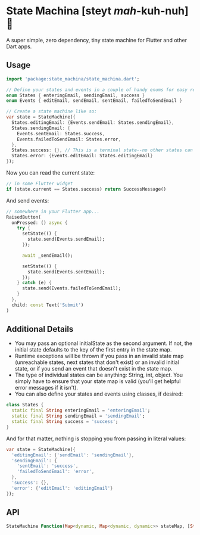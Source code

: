 # State Machina [steyt *mah*-kuh-nuh] 🤖

A super simple, zero dependency, tiny state machine for Flutter and other Dart apps.

## Usage

```dart
import 'package:state_machina/state_machina.dart';

// Define your states and events in a couple of handy enums for easy reference:
enum States { enteringEmail, sendingEmail, success }
enum Events { editEmail, sendEmail, sentEmail, failedToSendEmail }

// Create a state machine like so:
var state = StateMachine({
  States.editingEmail: {Events.sendEmail: States.sendingEmail},
  States.sendingEmail: {
    Events.sentEmail: States.success,
    Events.failedToSendEmail: States.error,
  },
  States.success: {}, // This is a terminal state--no other states can be entered once we get here ☠️
  States.error: {Events.editEmail: States.editingEmail}
});
```

Now you can read the current state:

```dart
// in some Flutter widget
if (state.current == States.success) return SuccessMessage()
```

And send events:

```dart
// somewhere in your Flutter app...
RaisedButton(
  onPressed: () async {
    try {
      setState(() {
        state.send(Events.sendEmail);
      });

      await _sendEmail();

      setState(() {
        state.send(Events.sentEmail);
      });
    } catch (e) {
      state.send(Events.failedToSendEmail);
    }
  },
  child: const Text('Submit')
)
```

## Additional Details

- You may pass an optional initialState as the second argument. If not, the initial state defaults to the key of the first entry in the state map.
- Runtime exceptions will be thrown if you pass in an invalid state map (unreachable states, next states that don't exist) or an invalid initial state, or if you send an event that doesn't exist in the state map.
- The type of individual states can be anything: String, int, object. You simply have to ensure that your state map is valid (you'll get helpful error messages if it isn't).
- You can also define your states and events using classes, if desired:

```dart
class States {
  static final String enteringEmail = 'enteringEmail';
  static final String sendingEmail = 'sendingEmail';
  static final String success = 'success';
}
```

And for that matter, nothing is stopping you from passing in literal values:

```dart
var state = StateMachine({
  'editingEmail': {'sendEmail': 'sendingEmail'},
  'sendingEmail': {
    'sentEmail': 'success',
    'failedToSendEmail': 'error',
  },
  'success': {},
  'error': {'editEmail': 'editingEmail'}
});
```

## API

```dart
StateMachine Function(Map<dynamic, Map<dynamic, dynamic>> stateMap, [String initialState])
```
